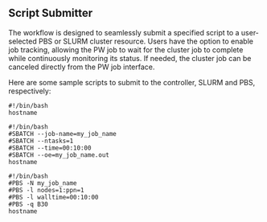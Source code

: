 ## Script Submitter
The workflow is designed to seamlessly submit a specified script to a user-selected PBS or SLURM cluster resource. Users have the option to enable job tracking, allowing the PW job to wait for the cluster job to complete while continuously monitoring its status. If needed, the cluster job can be canceled directly from the PW job interface.

Here are some sample scripts to submit to the controller, SLURM and PBS, respectively:

```
#!/bin/bash
hostname
```

```
#!/bin/bash
#SBATCH --job-name=my_job_name
#SBATCH --ntasks=1
#SBATCH --time=00:10:00
#SBATCH --oe=my_job_name.out
hostname
```


```
#!/bin/bash
#PBS -N my_job_name
#PBS -l nodes=1:ppn=1
#PBS -l walltime=00:10:00
#PBS -q B30
hostname
```
